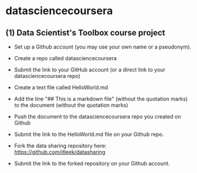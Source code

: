 # datasciencecoursera
## (1) Data Scientist's Toolbox course project
   
   * Set up a Github account (you may use your own name or a pseudonym).
   * Create a repo called datasciencecoursera
   * Submit the link to your GitHub account (or a direct link to your datasciencecoursera repo)

   * Create a text file called HelloWorld.md
   * Add the line "## This is a markdown file" (without the quotation marks) to the document (without the quotation marks)
   * Push the document to the datasciencecoursera repo you created on Github
   * Submit the link to the HelloWorld.md file on your Github repo. 

   * Fork the data sharing repository here: https://github.com/jtleek/datasharing
   * Submit the link to the forked repository on your Github account. 
